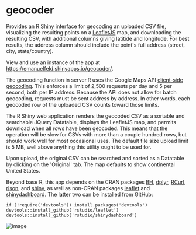geocoder
===============
Provides an [R Shiny](http://shiny.rstudio.com/) interface for geocoding an uploaded CSV file, visualizing the resulting points on a [LeafletJS](http://leafletjs.com/) map, and downloading the resulting CSV, with additional columns giving latitide and longitude. For best results, the address column should include the point's full address (street, city, state/country). 

View and use an instance of the app at https://emanuelfeld.shinyapps.io/geocoder/.

The geocoding function in server.R uses the Google Maps API [client-side geocoding](https://developers.google.com/maps/articles/geocodestrat#client). This enforces a limit of 2,500 requests per day and 5 per second, both per IP address. Because the API does not allow for batch geocoding, requests must be sent address by address. In other words, each geocoded row of the uploaded CSV counts toward those limits. 

The R Shiny web application renders the geocoded CSV as a sortable and searchable JQuery Datatable, displays the LeafletJS map, and permits download when all rows have been geocoded. This means that the operation will be slow for CSVs with more than a couple hundred rows, but should work well for most occasional uses. The default file size upload limit is 5 MB, well above anything this utility ought to be used for.

Upon upload, the original CSV can be searched and sorted as a Datatable by clicking on the 'Original' tab. The map defaults to show continental United States.

Beyond base R, this app depends on the CRAN packages [BH](http://cran.r-project.org/web/packages/BH/index.html), [dplyr](http://cran.r-project.org/web/packages/dplyr/index.html), [RCurl](http://cran.r-project.org/web/packages/RCurl/index.html),  [rjson](http://cran.r-project.org/web/packages/rjson/index.html), and [shiny](http://cran.r-project.org/web/packages/shiny/index.html), as well as non-CRAN packages [leaflet](https://rstudio.github.io/leaflet/) and [shinydashboard](https://github.com/rstudio/shinydashboard). The latter two can be installed from GitHub:

    if (!require('devtools')) install.packages('devtools')
    devtools::install_github('rstudio/leaflet')
    devtools::install_github('rstudio/shinydashboard')

![image](https://cloud.githubusercontent.com/assets/4269640/6200941/bf764334-b45d-11e4-95b3-a27e010059d6.png)
